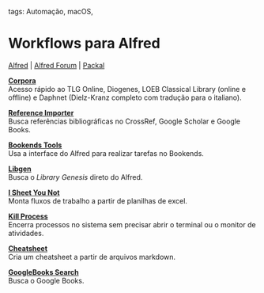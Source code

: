 tags: Automação, macOS,  

# Workflows para Alfred  
[Alfred][1] | [Alfred Forum][2] | [Packal][3]  
  
[**Corpora**][4]  
Acesso rápido ao TLG Online, Diogenes, LOEB Classical Library (online e offline) e Daphnet (Dielz-Kranz completo com tradução para o italiano).  
  
[**Reference Importer**][5]  
Busca referências bibliográficas no CrossRef, Google Scholar e Google Books.  
  
[**Bookends Tools**][6]  
Usa a interface do Alfred para realizar tarefas no Bookends.  
  
[**Libgen**][7]  
Busca o *Library Genesis* direto do Alfred.  
  
[**I Sheet You Not**][8]  
Monta fluxos de trabalho a partir de planilhas de excel.  
  
[**Kill Process**][9]  
Encerra processos no sistema sem precisar abrir o terminal ou o monitor de atividades.  
  
[**Cheatsheet**][10]  
Cria um cheatsheet a partir de arquivos markdown.  
  
[**GoogleBooks Search**][11]  
Busca o Google Books.  
  
[1]:	https://www.alfredapp.com  
[2]:	https://www.alfredforum.com  
[3]:	http://www.packal.org  
[4]:	https://bcdavasconcelos.github.io/Corpora/  
[5]:	https://github.com/andrewning/alfred-workflows-scientific/tree/master/reference-importer  
[6]:	https://github.com/iandol/bookends-tools/releases  
[7]:	https://github.com/fractaledmind/alfred_libgen  
[8]:	https://www.deanishe.net/i-sheet-you-not/  
[9]:	http://www.packal.org/workflow/kill-process  
[10]:	https://github.com/wx-Yao  
[11]:	https://github.com/Dameck/alfred-google-books